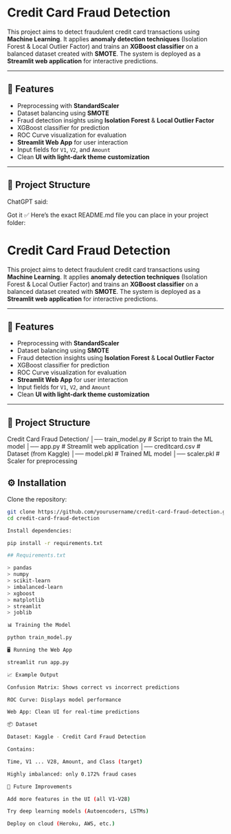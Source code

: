 # Credit Card Fraud Detection  

This project aims to detect fraudulent credit card transactions using **Machine Learning**. It applies **anomaly detection techniques** (Isolation Forest & Local Outlier Factor) and trains an **XGBoost classifier** on a balanced dataset created with **SMOTE**. The system is deployed as a **Streamlit web application** for interactive predictions.  

---

## 🚀 Features  
- Preprocessing with **StandardScaler**  
- Dataset balancing using **SMOTE**  
- Fraud detection insights using **Isolation Forest** & **Local Outlier Factor**  
- XGBoost classifier for prediction  
- ROC Curve visualization for evaluation  
- **Streamlit Web App** for user interaction  
- Input fields for `V1`, `V2`, and `Amount`  
- Clean **UI with light-dark theme customization**  

---

## 📂 Project Structure  
ChatGPT said:

Got it ✅ Here’s the exact README.md file you can place in your project folder:

# Credit Card Fraud Detection  

This project aims to detect fraudulent credit card transactions using **Machine Learning**. It applies **anomaly detection techniques** (Isolation Forest & Local Outlier Factor) and trains an **XGBoost classifier** on a balanced dataset created with **SMOTE**. The system is deployed as a **Streamlit web application** for interactive predictions.  

---

## 🚀 Features  
- Preprocessing with **StandardScaler**  
- Dataset balancing using **SMOTE**  
- Fraud detection insights using **Isolation Forest** & **Local Outlier Factor**  
- XGBoost classifier for prediction  
- ROC Curve visualization for evaluation  
- **Streamlit Web App** for user interaction  
- Input fields for `V1`, `V2`, and `Amount`  
- Clean **UI with light-dark theme customization**  

---

## 📂 Project Structure  


Credit Card Fraud Detection/
│── train_model.py # Script to train the ML model
│── app.py # Streamlit web application
│── creditcard.csv # Dataset (from Kaggle)
│── model.pkl # Trained ML model
│── scaler.pkl # Scaler for preprocessing

## ⚙️ Installation  
Clone the repository:  
```bash
git clone https://github.com/yourusername/credit-card-fraud-detection.git
cd credit-card-fraud-detection

Install dependencies:

pip install -r requirements.txt

## Requirements.txt

> pandas
> numpy
> scikit-learn
> imbalanced-learn
> xgboost
> matplotlib
> streamlit
> joblib

📊 Training the Model

python train_model.py

🖥️ Running the Web App

streamlit run app.py

📈 Example Output

Confusion Matrix: Shows correct vs incorrect predictions

ROC Curve: Displays model performance

Web App: Clean UI for real-time predictions

📦 Dataset

Dataset: Kaggle - Credit Card Fraud Detection

Contains:

Time, V1 ... V28, Amount, and Class (target)

Highly imbalanced: only 0.172% fraud cases

🎯 Future Improvements

Add more features in the UI (all V1-V28)

Try deep learning models (Autoencoders, LSTMs)

Deploy on cloud (Heroku, AWS, etc.)



